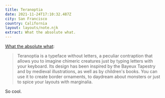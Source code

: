 ```yaml
---
title: Teranoptia
date: 2021-11-24T17:10:32.487Z
city: San Francisco
country: California
layout: layouts/note.njk
extract: What the absolute what.
---
```


[What the absolute what](http://www.tunera.xyz/fonts/teranoptia/):

> Teranoptia is a typeface without letters, a peculiar contraption that allows you to imagine chimeric creatures just by typing letters with your keyboard. Its design has been inspired by the Bayeux Tapestry and by medieval illustrations, as well as by children's books. You can use it to create border ornaments, to daydream about monsters or just to spice your layouts with marginalia.

So cool.
